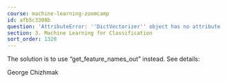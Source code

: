 ```yaml
---
course: machine-learning-zoomcamp
id: afb5c3308b
question: 'AttributeError: ''DictVectorizer'' object has no attribute ''get_feature_names'''
section: 3. Machine Learning for Classification
sort_order: 1320
---
```


The solution is to use “get_feature_names_out” instead. See details:

George Chizhmak

